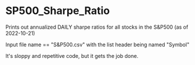 # SP500_Sharpe_Ratio
Prints out annualized DAILY sharpe ratios for all stocks in the S&P500 (as of 2022-10-21)

Input file name == "S&P500.csv" with the list header being named "Symbol"

It's sloppy and repetitive code, but it gets the job done.
